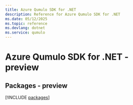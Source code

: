 ```yaml
---
title: Azure Qumulo SDK for .NET
description: Reference for Azure Qumulo SDK for .NET
ms.date: 05/12/2025
ms.topic: reference
ms.devlang: dotnet
ms.service: qumulo
---
```

# Azure Qumulo SDK for .NET - preview
## Packages - preview
[!INCLUDE [packages](qumulo-index.md)]